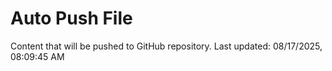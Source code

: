 # Auto Push File

Content that will be pushed to GitHub repository.
Last updated: 08/17/2025, 08:09:45 AM
